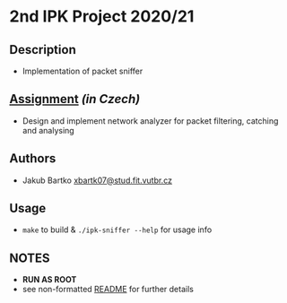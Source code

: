 # 2nd IPK Project 2020/21

## Description
- Implementation of packet sniffer

## [Assignment](https://github.com/bix-1/IPK/blob/master/proj2/doc/assignment.pdf) *(in Czech)*
- Design and implement network analyzer for packet filtering, catching and analysing

## Authors
- Jakub Bartko xbartk07@stud.fit.vutbr.cz

## Usage
- `make` to build & `./ipk-sniffer --help` for usage info

## NOTES
- **RUN AS ROOT**
- see non-formatted [README](https://github.com/bix-1/IPK/blob/master/proj2/README) for further details
